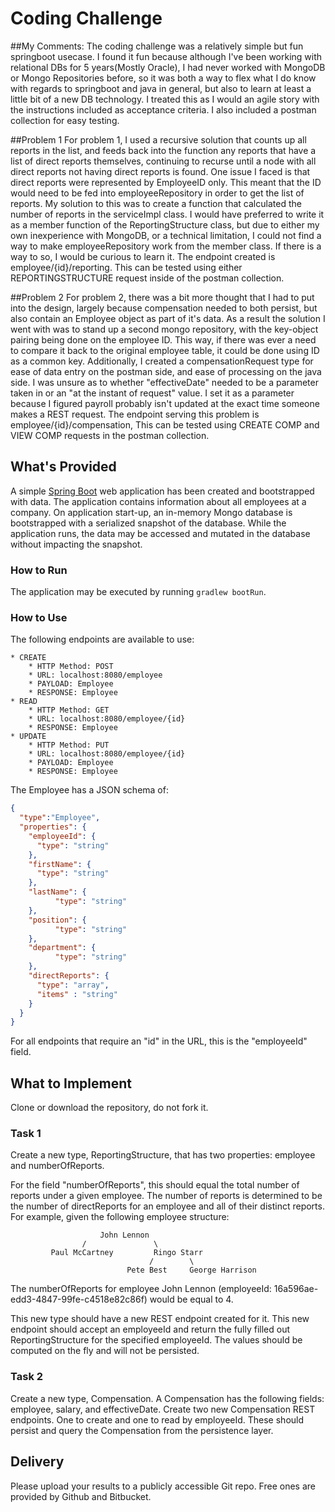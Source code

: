 # Coding Challenge

##My Comments:
The coding challenge was a relatively simple but fun springboot usecase. I found it fun because although I've been working with relational DBs for 5 years(Mostly Oracle), I had never worked with MongoDB or Mongo Repositories before, so it was both a way to flex what I do know with regards to 
springboot and java in general, but also to learn at least a little bit of a new DB technology. I treated this as I would an agile story with the instructions included as acceptance criteria. I also included a postman collection for easy testing.

##Problem 1
For problem 1, I used a recursive solution that counts up all reports in the list, and feeds back into the function any reports that have a list of direct reports themselves, continuing to recurse until a node with all direct reports not having direct reports is found. 
One issue I faced is that direct reports were represented by EmployeeID only. This meant that the ID would need to be fed into employeeRepository in order to get the list of reports. My solution to this was to create a function that calculated the number of reports in the serviceImpl class. 
I would have preferred to write it as a member function of the ReportingStructure class, but due to  either my own inexperience with MongoDB, or a technical limitation, I could not find a way to make employeeRepository work from the member class. 
If there is a way to so, I would be curious to learn it. The endpoint created is employee/{id}/reporting. This can be tested using either REPORTINGSTRUCTURE request inside of the postman collection.

##Problem 2
For problem 2, there was a bit more thought that I had to put into the design, largely because compensation needed to both persist, but also contain an Employee object as part of it's data. As a result the solution I went with was to stand up a second mongo repository, with the key-object pairing
being done on the employee ID. This way, if there was ever a need to compare it back to the original employee table, it could be done using ID as a common key. Additionally, I created a compensationRequest type for ease of data entry on the postman side, and ease of processing on the java side. 
I was unsure as to whether "effectiveDate" needed to be a parameter taken in or an "at the instant of request" value. I set it as a parameter because I figured payroll probably isn't updated at the exact time someone makes a REST request. 
The endpoint serving this problem is employee/{id}/compensation, This can be tested using CREATE COMP and VIEW COMP requests in the postman collection.




## What's Provided
A simple [Spring Boot](https://projects.spring.io/spring-boot/) web application has been created and bootstrapped 
with data. The application contains information about all employees at a company. On application start-up, an in-memory 
Mongo database is bootstrapped with a serialized snapshot of the database. While the application runs, the data may be
accessed and mutated in the database without impacting the snapshot.

### How to Run
The application may be executed by running `gradlew bootRun`.

### How to Use
The following endpoints are available to use:
```
* CREATE
    * HTTP Method: POST 
    * URL: localhost:8080/employee
    * PAYLOAD: Employee
    * RESPONSE: Employee
* READ
    * HTTP Method: GET 
    * URL: localhost:8080/employee/{id}
    * RESPONSE: Employee
* UPDATE
    * HTTP Method: PUT 
    * URL: localhost:8080/employee/{id}
    * PAYLOAD: Employee
    * RESPONSE: Employee
```
The Employee has a JSON schema of:
```json
{
  "type":"Employee",
  "properties": {
    "employeeId": {
      "type": "string"
    },
    "firstName": {
      "type": "string"
    },
    "lastName": {
          "type": "string"
    },
    "position": {
          "type": "string"
    },
    "department": {
          "type": "string"
    },
    "directReports": {
      "type": "array",
      "items" : "string"
    }
  }
}
```
For all endpoints that require an "id" in the URL, this is the "employeeId" field.

## What to Implement
Clone or download the repository, do not fork it.

### Task 1
Create a new type, ReportingStructure, that has two properties: employee and numberOfReports.

For the field "numberOfReports", this should equal the total number of reports under a given employee. The number of 
reports is determined to be the number of directReports for an employee and all of their distinct reports. For example, 
given the following employee structure:
```
                    John Lennon
                /               \
         Paul McCartney         Ringo Starr
                               /        \
                          Pete Best     George Harrison
```
The numberOfReports for employee John Lennon (employeeId: 16a596ae-edd3-4847-99fe-c4518e82c86f) would be equal to 4. 

This new type should have a new REST endpoint created for it. This new endpoint should accept an employeeId and return 
the fully filled out ReportingStructure for the specified employeeId. The values should be computed on the fly and will 
not be persisted.

### Task 2
Create a new type, Compensation. A Compensation has the following fields: employee, salary, and effectiveDate. Create 
two new Compensation REST endpoints. One to create and one to read by employeeId. These should persist and query the 
Compensation from the persistence layer.

## Delivery
Please upload your results to a publicly accessible Git repo. Free ones are provided by Github and Bitbucket.
